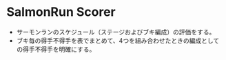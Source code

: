 # SalmonRun Scorer

- サーモンランのスケジュール（ステージおよびブキ編成）の評価をする。
- ブキ毎の得手不得手を表でまとめて、4つを組み合わせたときの編成としての得手不得手を明確にする。
